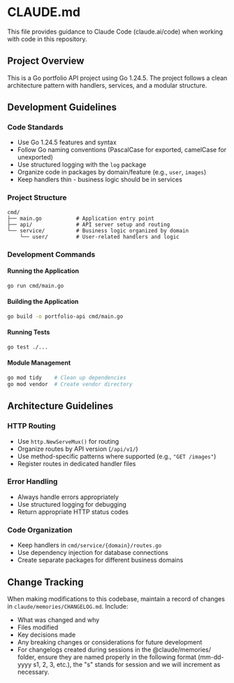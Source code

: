 # CLAUDE.md

This file provides guidance to Claude Code (claude.ai/code) when working with code in this repository.

## Project Overview

This is a Go portfolio API project using Go 1.24.5. The project follows a clean architecture pattern with handlers, services, and a modular structure.

## Development Guidelines

### Code Standards
- Use Go 1.24.5 features and syntax
- Follow Go naming conventions (PascalCase for exported, camelCase for unexported)
- Use structured logging with the `log` package
- Organize code in packages by domain/feature (e.g., `user`, `images`)
- Keep handlers thin - business logic should be in services

### Project Structure
```
cmd/
├── main.go           # Application entry point
├── api/              # API server setup and routing
└── service/          # Business logic organized by domain
    └── user/         # User-related handlers and logic
```

### Development Commands

#### Running the Application
```bash
go run cmd/main.go
```

#### Building the Application
```bash
go build -o portfolio-api cmd/main.go
```

#### Running Tests
```bash
go test ./...
```

#### Module Management
```bash
go mod tidy    # Clean up dependencies
go mod vendor  # Create vendor directory
```

## Architecture Guidelines

### HTTP Routing
- Use `http.NewServeMux()` for routing
- Organize routes by API version (`/api/v1/`)
- Use method-specific patterns where supported (e.g., `"GET /images"`)
- Register routes in dedicated handler files

### Error Handling
- Always handle errors appropriately
- Use structured logging for debugging
- Return appropriate HTTP status codes

### Code Organization
- Keep handlers in `cmd/service/{domain}/routes.go`
- Use dependency injection for database connections
- Create separate packages for different business domains

## Change Tracking

When making modifications to this codebase, maintain a record of changes in `claude/memories/CHANGELOG.md`. Include:
- What was changed and why
- Files modified
- Key decisions made
- Any breaking changes or considerations for future development
- For changelogs created during sessions in the @claude/memories/ folder, ensure they are named properly in the following format (mm-dd-yyyy s1, 2, 3, etc.), the "s" stands for session and we will increment as necessary.